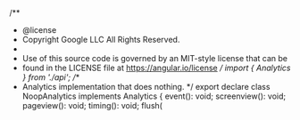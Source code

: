 /**
 * @license
 * Copyright Google LLC All Rights Reserved.
 *
 * Use of this source code is governed by an MIT-style license that can be
 * found in the LICENSE file at https://angular.io/license
 */
import { Analytics } from './api';
/**
 * Analytics implementation that does nothing.
 */
export declare class NoopAnalytics implements Analytics {
    event(): void;
    screenview(): void;
    pageview(): void;
    timing(): void;
    flush(